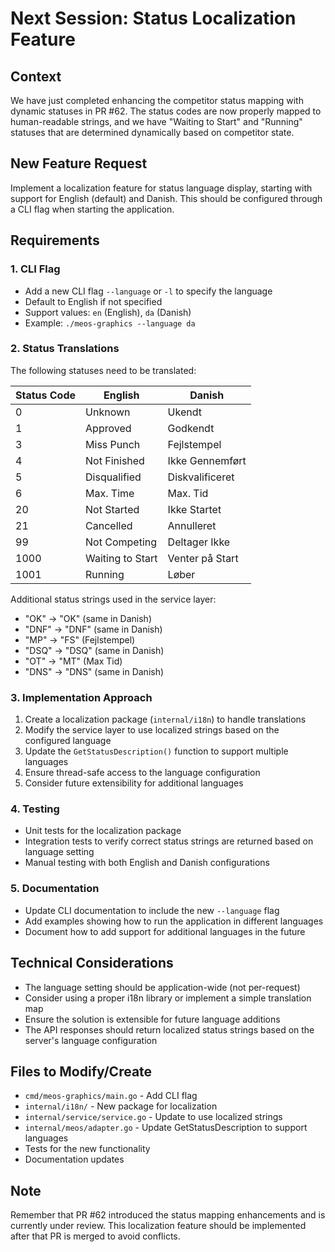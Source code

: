 # Next Session: Status Localization Feature

## Context
We have just completed enhancing the competitor status mapping with dynamic statuses in PR #62. The status codes are now properly mapped to human-readable strings, and we have "Waiting to Start" and "Running" statuses that are determined dynamically based on competitor state.

## New Feature Request
Implement a localization feature for status language display, starting with support for English (default) and Danish. This should be configured through a CLI flag when starting the application.

## Requirements

### 1. CLI Flag
- Add a new CLI flag `--language` or `-l` to specify the language
- Default to English if not specified
- Support values: `en` (English), `da` (Danish)
- Example: `./meos-graphics --language da`

### 2. Status Translations
The following statuses need to be translated:

| Status Code | English | Danish |
|-------------|---------|---------|
| 0 | Unknown | Ukendt |
| 1 | Approved | Godkendt |
| 3 | Miss Punch | Fejlstempel |
| 4 | Not Finished | Ikke Gennemført |
| 5 | Disqualified | Diskvalificeret |
| 6 | Max. Time | Max. Tid |
| 20 | Not Started | Ikke Startet |
| 21 | Cancelled | Annulleret |
| 99 | Not Competing | Deltager Ikke |
| 1000 | Waiting to Start | Venter på Start |
| 1001 | Running | Løber |

Additional status strings used in the service layer:
- "OK" → "OK" (same in Danish)
- "DNF" → "DNF" (same in Danish)
- "MP" → "FS" (Fejlstempel)
- "DSQ" → "DSQ" (same in Danish)
- "OT" → "MT" (Max Tid)
- "DNS" → "DNS" (same in Danish)

### 3. Implementation Approach
1. Create a localization package (`internal/i18n`) to handle translations
2. Modify the service layer to use localized strings based on the configured language
3. Update the `GetStatusDescription()` function to support multiple languages
4. Ensure thread-safe access to the language configuration
5. Consider future extensibility for additional languages

### 4. Testing
- Unit tests for the localization package
- Integration tests to verify correct status strings are returned based on language setting
- Manual testing with both English and Danish configurations

### 5. Documentation
- Update CLI documentation to include the new `--language` flag
- Add examples showing how to run the application in different languages
- Document how to add support for additional languages in the future

## Technical Considerations
- The language setting should be application-wide (not per-request)
- Consider using a proper i18n library or implement a simple translation map
- Ensure the solution is extensible for future language additions
- The API responses should return localized status strings based on the server's language configuration

## Files to Modify/Create
- `cmd/meos-graphics/main.go` - Add CLI flag
- `internal/i18n/` - New package for localization
- `internal/service/service.go` - Update to use localized strings
- `internal/meos/adapter.go` - Update GetStatusDescription to support languages
- Tests for the new functionality
- Documentation updates

## Note
Remember that PR #62 introduced the status mapping enhancements and is currently under review. This localization feature should be implemented after that PR is merged to avoid conflicts.